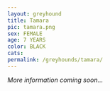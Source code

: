 ```yaml
---
layout: greyhound
title: Tamara
pic: tamara.png
sex: FEMALE
age: 7 YEARS
color: BLACK
cats:
permalink: /greyhounds/tamara/
---
```


*More information coming soon...*
